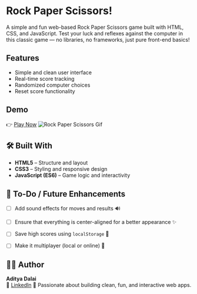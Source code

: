 
# Rock Paper Scissors!

A simple and fun web-based Rock Paper Scissors game built with HTML, CSS, and JavaScript. Test your luck and reflexes against the computer in this classic game — no libraries, no frameworks, just pure front-end basics!


## Features

- Simple and clean user interface
- Real-time score tracking
- Randomized computer choices
- Reset score functionality


## Demo

👉 [Play Now](https://aditya-dalai.github.io/Rock-Paper-Scissors/)
![Rock Paper Scissors Gif](https://github.com/user-attachments/assets/23229ddb-b354-4611-ac7e-78187711c6fd)


## 🛠️ Built With

- **HTML5** – Structure and layout
- **CSS3** – Styling and responsive design
- **JavaScript (ES6)** – Game logic and interactivity



## 📌 To-Do / Future Enhancements

- [ ] Add sound effects for moves and results 🔊
- [ ] Ensure that everything is center-aligned for a better appearance ✨   
- [ ] Save high scores using `localStorage` 💾  
- [ ] Make it multiplayer (local or online) 👥


## 🙋‍♂️ Author

**Aditya Dalai**  
🔗 [LinkedIn](https://www.linkedin.com/in/adityadalai/) 
🧠 Passionate about building clean, fun, and interactive web apps.


